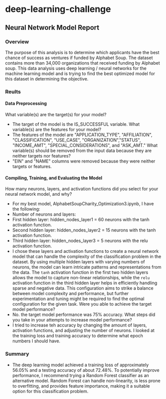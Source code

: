 # deep-learning-challenge

## Neural Network Model Report

### Overview
The purpose of this analysis is to determine which applicants have the best chance of success as ventures if funded by Alphabet Soup. The dataset contains more than 34,000 organizations that received funding by Alphabet soup. This data analysis uses deep learning / neural networks for the machine learning model and is trying to find the best optimized model for this dataset in determining the objective. 

### Reults
#### Data Preprocessing
What variable(s) are the target(s) for your model?
- The target of the model is the IS_SUCCESSFUL variable.
What variable(s) are the features for your model?
- The features of the model are "APPLICATION_TYPE", "AFFILIATION", "CLASSIFICATION", "USE_CASE", "ORGANIZATION","STATUS", "INCOME_AMT", "SPECIAL_CONSIDERATIONS", and "ASK_AMT."
What variable(s) should be removed from the input data because they are neither targets nor features?
- "EIN" and "NAME" columns were removed because they were neither targets or features.
#### Compiling, Training, and Evaluating the Model
How many neurons, layers, and activation functions did you select for your neural network model, and why?
- For my best model, AlphabetSoupCharity_Optimization3.ipynb, I have the following:
- Number of neurons and layers:
- First hidden layer: hidden_nodes_layer1 = 60 neurons with the tanh activation function.
- Second hidden layer: hidden_nodes_layer2 = 15 neurons with the tanh activation function.
- Third hidden layer: hidden_nodes_layer3 = 5 neurons with the relu activation function.
- I chose these layers and activation functions to create a neural network model that can handle the complexity of the classification problem in the dataset. By using multiple hidden layers with varying numbers of neurons, the model can learn intricate patterns and representations from the data. The `tanh` activation function in the first two hidden layers allows the model to capture non-linear relationships, while the `relu` activation function in the third hidden layer helps in efficiently handling sparse and negative data. This configuration aims to strike a balance between model complexity and performance, but further experimentation and tuning might be required to find the optimal configuration for the given task.
Were you able to achieve the target model performance?
- No. the target model performance was 75% accuracy.
What steps did you take in your attempts to increase model performance?
- I tried to increase teh accuracy by changing the amount of layers, activation functions, and adjusting the number of neurons. I looked at the training loss and training accuracy to determine what epoch numbers I should have.




### Summary
- The deep learning model achieved a training loss of approximately 56.05% and a testing accuracy of about 72.48%. To potentially improve performance, I recommend trying a Random Forest classifier as an alternative model. Random Forest can handle non-linearity, is less prone to overfitting, and provides feature importance, making it a suitable option for this classification problem.

